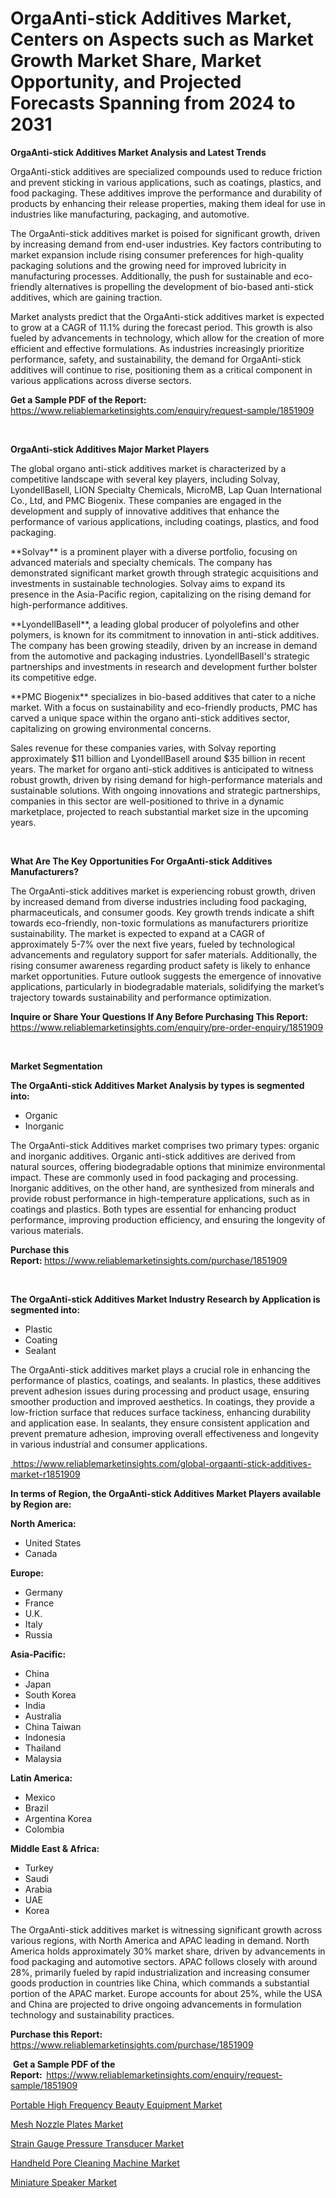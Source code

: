 <p><h1>OrgaAnti-stick Additives Market, Centers on Aspects such as Market Growth Market Share, Market Opportunity, and Projected Forecasts Spanning from 2024 to 2031</h1></p><p><strong>OrgaAnti-stick Additives Market Analysis and Latest Trends</strong></p>
<p><p>OrgaAnti-stick additives are specialized compounds used to reduce friction and prevent sticking in various applications, such as coatings, plastics, and food packaging. These additives improve the performance and durability of products by enhancing their release properties, making them ideal for use in industries like manufacturing, packaging, and automotive.</p><p>The OrgaAnti-stick additives market is poised for significant growth, driven by increasing demand from end-user industries. Key factors contributing to market expansion include rising consumer preferences for high-quality packaging solutions and the growing need for improved lubricity in manufacturing processes. Additionally, the push for sustainable and eco-friendly alternatives is propelling the development of bio-based anti-stick additives, which are gaining traction.</p><p>Market analysts predict that the OrgaAnti-stick additives market is expected to grow at a CAGR of 11.1% during the forecast period. This growth is also fueled by advancements in technology, which allow for the creation of more efficient and effective formulations. As industries increasingly prioritize performance, safety, and sustainability, the demand for OrgaAnti-stick additives will continue to rise, positioning them as a critical component in various applications across diverse sectors.</p></p>
<p><strong>Get a Sample PDF of the Report:&nbsp;</strong> <a href="https://www.reliablemarketinsights.com/enquiry/request-sample/1851909?utm_campaign=1197&utm_medium=2&utm_source=Github&utm_content=ia&utm_term=18102024&utm_id=orgaanti-stick-additives">https://www.reliablemarketinsights.com/enquiry/request-sample/1851909</a></p>
<p>&nbsp;</p>
<p><strong>OrgaAnti-stick Additives Major Market Players</strong></p>
<p><p>The global organo anti-stick additives market is characterized by a competitive landscape with several key players, including Solvay, LyondellBasell, LION Specialty Chemicals, MicroMB, Lap Quan International Co., Ltd, and PMC Biogenix. These companies are engaged in the development and supply of innovative additives that enhance the performance of various applications, including coatings, plastics, and food packaging.</p><p>**Solvay** is a prominent player with a diverse portfolio, focusing on advanced materials and specialty chemicals. The company has demonstrated significant market growth through strategic acquisitions and investments in sustainable technologies. Solvay aims to expand its presence in the Asia-Pacific region, capitalizing on the rising demand for high-performance additives.</p><p>**LyondellBasell**, a leading global producer of polyolefins and other polymers, is known for its commitment to innovation in anti-stick additives. The company has been growing steadily, driven by an increase in demand from the automotive and packaging industries. LyondellBasell's strategic partnerships and investments in research and development further bolster its competitive edge.</p><p>**PMC Biogenix** specializes in bio-based additives that cater to a niche market. With a focus on sustainability and eco-friendly products, PMC has carved a unique space within the organo anti-stick additives sector, capitalizing on growing environmental concerns.</p><p>Sales revenue for these companies varies, with Solvay reporting approximately $11 billion and LyondellBasell around $35 billion in recent years. The market for organo anti-stick additives is anticipated to witness robust growth, driven by rising demand for high-performance materials and sustainable solutions. With ongoing innovations and strategic partnerships, companies in this sector are well-positioned to thrive in a dynamic marketplace, projected to reach substantial market size in the upcoming years.</p></p>
<p>&nbsp;</p>
<p><strong>What Are The Key Opportunities For OrgaAnti-stick Additives Manufacturers?</strong></p>
<p><p>The OrgaAnti-stick additives market is experiencing robust growth, driven by increased demand from diverse industries including food packaging, pharmaceuticals, and consumer goods. Key growth trends indicate a shift towards eco-friendly, non-toxic formulations as manufacturers prioritize sustainability. The market is expected to expand at a CAGR of approximately 5-7% over the next five years, fueled by technological advancements and regulatory support for safer materials. Additionally, the rising consumer awareness regarding product safety is likely to enhance market opportunities. Future outlook suggests the emergence of innovative applications, particularly in biodegradable materials, solidifying the market’s trajectory towards sustainability and performance optimization.</p></p>
<p><strong>Inquire or Share Your Questions If Any Before Purchasing This Report:</strong> <a href="https://www.reliablemarketinsights.com/enquiry/pre-order-enquiry/1851909?utm_campaign=1197&utm_medium=2&utm_source=Github&utm_content=ia&utm_term=18102024&utm_id=orgaanti-stick-additives">https://www.reliablemarketinsights.com/enquiry/pre-order-enquiry/1851909</a></p>
<p>&nbsp;</p>
<p><strong>Market Segmentation</strong></p>
<p><strong>The OrgaAnti-stick Additives Market Analysis by types is segmented into:</strong></p>
<p><ul><li>Organic</li><li>Inorganic</li></ul></p>
<p><p>The OrgaAnti-stick Additives market comprises two primary types: organic and inorganic additives. Organic anti-stick additives are derived from natural sources, offering biodegradable options that minimize environmental impact. These are commonly used in food packaging and processing. Inorganic additives, on the other hand, are synthesized from minerals and provide robust performance in high-temperature applications, such as in coatings and plastics. Both types are essential for enhancing product performance, improving production efficiency, and ensuring the longevity of various materials.</p></p>
<p><strong>Purchase this Report:&nbsp;</strong><a href="https://www.reliablemarketinsights.com/purchase/1851909?utm_campaign=1197&utm_medium=2&utm_source=Github&utm_content=ia&utm_term=18102024&utm_id=orgaanti-stick-additives">https://www.reliablemarketinsights.com/purchase/1851909</a></p>
<p>&nbsp;</p>
<p><strong>The OrgaAnti-stick Additives Market Industry Research by Application is segmented into:</strong></p>
<p><ul><li>Plastic</li><li>Coating</li><li>Sealant</li></ul></p>
<p><p>The OrgaAnti-stick additives market plays a crucial role in enhancing the performance of plastics, coatings, and sealants. In plastics, these additives prevent adhesion issues during processing and product usage, ensuring smoother production and improved aesthetics. In coatings, they provide a low-friction surface that reduces surface tackiness, enhancing durability and application ease. In sealants, they ensure consistent application and prevent premature adhesion, improving overall effectiveness and longevity in various industrial and consumer applications.</p></p>
<p><a href="https://www.reliablemarketinsights.com/global-orgaanti-stick-additives-market-r1851909?utm_campaign=1197&utm_medium=2&utm_source=Github&utm_content=ia&utm_term=18102024&utm_id=orgaanti-stick-additives">&nbsp;https://www.reliablemarketinsights.com/global-orgaanti-stick-additives-market-r1851909</a></p>
<p><strong>In terms of Region, the OrgaAnti-stick Additives Market Players available by Region are:</strong></p>
<p>
    <p> <strong> North America: </strong>
        <ul>
            <li>United States</li>
            <li>Canada</li>
        </ul>
        </p> 
    <p> <strong> Europe: </strong>
        <ul>
            <li>Germany</li>
            <li>France</li>
            <li>U.K.</li>
            <li>Italy</li>
            <li>Russia</li>
        </ul>
        </p> 
    <p> <strong> Asia-Pacific: </strong>
        <ul>
            <li>China</li>
            <li>Japan</li>
            <li>South Korea</li>
            <li>India</li>
            <li>Australia</li>
            <li>China Taiwan</li>
            <li>Indonesia</li>
            <li>Thailand</li>
            <li>Malaysia</li>
        </ul>
        </p> 
    <p> <strong> Latin America: </strong>
        <ul>
            <li>Mexico</li>
            <li>Brazil</li>
            <li>Argentina Korea</li>
            <li>Colombia</li>
        </ul>
        </p> 
    <p> <strong> Middle East & Africa: </strong>
        <ul>
            <li>Turkey</li>
            <li>Saudi</li>
            <li>Arabia</li>
            <li>UAE</li>
            <li>Korea</li>
        </ul>
    </p>
    </p>
<p><p>The OrgaAnti-stick additives market is witnessing significant growth across various regions, with North America and APAC leading in demand. North America holds approximately 30% market share, driven by advancements in food packaging and automotive sectors. APAC follows closely with around 28%, primarily fueled by rapid industrialization and increasing consumer goods production in countries like China, which commands a substantial portion of the APAC market. Europe accounts for about 25%, while the USA and China are projected to drive ongoing advancements in formulation technology and sustainability practices.</p></p>
<p><strong>Purchase this Report: </strong><a href="https://www.reliablemarketinsights.com/purchase/1851909?utm_campaign=1197&utm_medium=2&utm_source=Github&utm_content=ia&utm_term=18102024&utm_id=orgaanti-stick-additives">https://www.reliablemarketinsights.com/purchase/1851909</a></p>
<p>&nbsp;<strong>Get a Sample PDF of the Report:&nbsp;&nbsp;</strong><a href="https://www.reliablemarketinsights.com/enquiry/request-sample/1851909?utm_campaign=1197&utm_medium=2&utm_source=Github&utm_content=ia&utm_term=18102024&utm_id=orgaanti-stick-additives">https://www.reliablemarketinsights.com/enquiry/request-sample/1851909</a></p>
<p><strong></strong></p>
<p><p><a href="https://github.com/cherryhe0e9q/Market-Research-Report-List-1/blob/main/portable-high-frequency-beauty-equipment-market.md?utm_campaign=1197&utm_medium=2&utm_source=Github&utm_content=ia&utm_term=18102024&utm_id=orgaanti-stick-additives">Portable High Frequency Beauty Equipment Market</a></p><p><a href="https://www.linkedin.com/pulse/mesh-nozzle-plates-market-size-growth-industry-analysis-segmentation-i63oc?utm_campaign=1197&utm_medium=2&utm_source=Github&utm_content=ia&utm_term=18102024&utm_id=orgaanti-stick-additives">Mesh Nozzle Plates Market</a></p><p><a href="https://www.linkedin.com/pulse/emerging-trends-strain-gauge-pressure-transducer-market-global-6o2wc?utm_campaign=1197&utm_medium=2&utm_source=Github&utm_content=ia&utm_term=18102024&utm_id=orgaanti-stick-additives">Strain Gauge Pressure Transducer Market</a></p><p><a href="https://github.com/NorbertYates/Market-Research-Report-List-7/blob/main/handheld-pore-cleaning-machine-market.md?utm_campaign=1197&utm_medium=2&utm_source=Github&utm_content=ia&utm_term=18102024&utm_id=orgaanti-stick-additives">Handheld Pore Cleaning Machine Market</a></p><p><a href="https://www.linkedin.com/pulse/regional-adaptations-global-miniature-speaker-market-trends-dolhc?utm_campaign=1197&utm_medium=2&utm_source=Github&utm_content=ia&utm_term=18102024&utm_id=orgaanti-stick-additives">Miniature Speaker Market</a></p></p>